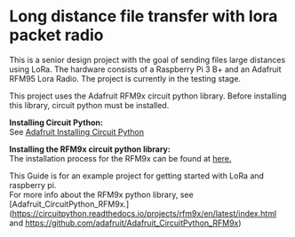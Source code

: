 # Long distance file transfer with lora packet radio
This is a senior design project with the goal of sending files large distances using LoRa. 
The hardware consists of a Raspberry Pi 3 B+ and an Adafruit RFM95 Lora Radio. 
The project is currently in the testing stage. 

This project uses the Adafruit RFM9x circuit python library. Before installing this library, circuit python must be installed.

**Installing Circuit Python:** <br>
See [Adafruit Installing Circuit Python](https://learn.adafruit.com/circuitpython-on-raspberrypi-linux/installing-circuitpython-on-raspberry-pi)

**Installing the RFM9x circuit python library:** <br>
The installation process for the RFM9x can be found at [here.](https://learn.adafruit.com/lora-and-lorawan-radio-for-raspberry-pi/raspberry-pi-wiring)

This Guide is for an example project for getting started with LoRa and raspberry pi.<br>
For more info about the RFM9x python library, see [Adafruit_CircuitPython_RFM9x.](https://circuitpython.readthedocs.io/projects/rfm9x/en/latest/index.html and https://github.com/adafruit/Adafruit_CircuitPython_RFM9x)

